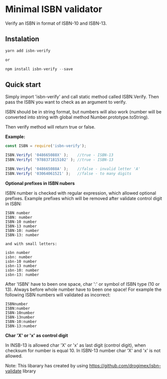 # Minimal ISBN validator

Verify an ISBN in format of ISBN-10 and ISBN-13.

## Instalation ##
```javascript
yarn add isbn-verify

or

npm install isbn-verify --save
```


## Quick start ##
Simply import 'isbn-verify' and call static method called ISBN.Verify. Then pass the ISBN you want to check as an argument to verify. 

ISBN should be in string format, but numbers will also work (number will be converted into string with global method Number.prototype.toString).

Then verify method will return true or false.

**Example:**
```javascript
const ISBN = require('isbn-verify');

ISBN.Verify( '048665088X' );    //true - ISBN-13
ISBN.Verify( '9788371815102' ); //true - ISBN-13

ISBN.Verify( '048665088A' );    //false - invalid letter 'A'
ISBN.Verify( '03064061521' );   //false - to many digits
```
**Optional prefixes in ISBN nubers**

ISBN number is checked with regular expression, which allowed optional prefixes. Example prefixes which will be removed after validate control digit in ISBN:
```
ISBN number
ISBN: number
ISBN-10 number
ISBN-13 number
ISBN-10: number
ISBN-13: number

and with small letters:

isbn number
isbn: number
isbn-10 number
isbn-13 number
isbn-10: number
isbn-13: number
```
After 'ISBN' have to been one space, char ':' or symbol of ISBN type (10 or 13). Always before whole number have to been one space! For example the following ISBN numbers will validated as incorrect:
```
ISBNnumber
ISBN:number
ISBN-10number
ISBN-13number
ISBN-10:number
ISBN-13:number
```
**Char 'X' or 'x' as control digit**

In INSB-13 is allowed char 'X' or 'x' as last digit (control digit), when checksum for number is equal 10. In ISBN-13 number char 'X' and 'x' is not allowed.

Note: This libarary has created by using https://github.com/drogimex/isbn-validate library
